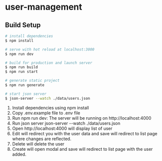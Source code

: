 # user-management

## Build Setup

```bash
# install dependencies
$ npm install

# serve with hot reload at localhost:3000
$ npm run dev

# build for production and launch server
$ npm run build
$ npm run start

# generate static project
$ npm run generate

# start json server
$ json-server --watch ./data/users.json
```

1. Install dependencies using npm install
2. Copy .env.example file to .env file
3. Run npm run dev: The server will be running on http://localhost:4000
4. Run json server json-server --watch ./data/users.json
5. Open http://localhost:4000 will display list of user
6. Edit will redirect you with the user data and save will redirect to list page where changes are reflected.
7. Delete will delete the user
8. Create will open modal and save will redirect to list page with the user added.
